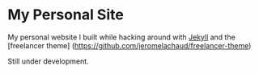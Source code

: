 My Personal Site
=======

My personal website I built while hacking around with [Jekyll](http://jekyllrb.com) and the [freelancer theme] (https://github.com/jeromelachaud/freelancer-theme)

Still under development.
